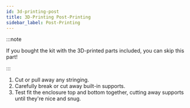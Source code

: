```yaml
---
id: 3d-printing-post
title: 3D-Printing Post-Printing
sidebar_label: Post-Printing
---
```


:::note

If you bought the kit with the 3D-printed parts included, you can skip this part!

:::

1. Cut or pull away any stringing.
2. Carefully break or cut away built-in supports.
3. Test fit the enclosure top and bottom together, cutting away supports until they're nice and snug.
